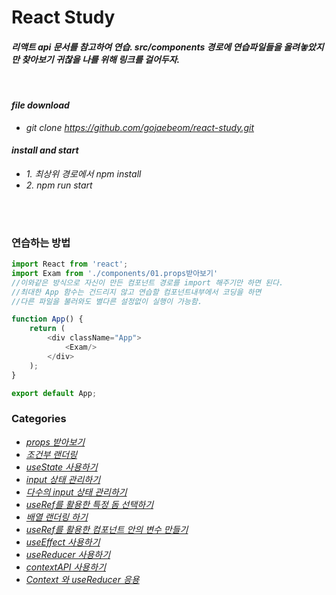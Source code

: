 # React Study
#### *리액트 api 문서를 참고하여 연습. src/components 경로에 연습파일들을 올려놓았지만 찾아보기 귀찮을 나를 위해 링크를 걸어두자.*
<br/>

#### _file download_
-  _git clone https://github.com/gojaebeom/react-study.git_
#### _install and start_
-  _1. 최상위 경로에서 npm install_
-  _2. npm run start_
<br/>
<br/>


### 연습하는 방법
```javascript
import React from 'react';
import Exam from './components/01.props받아보기' 
//이와같은 방식으로 자신이 만든 컴포넌트 경로를 import 해주기만 하면 된다. 
//최대한 App 함수는 건드리지 않고 연습할 컴포넌트내부에서 코딩을 하면 
//다른 파일을 불러와도 별다른 설정없이 실행이 가능함. 

function App() {
	return (
		<div className="App">
			<Exam/>
		</div>
	);
}

export default App;
```

### Categories
-  _[props 받아보기](https://github.com/gojaebeom/react-study/blob/master/src/components/01.props%EB%B0%9B%EC%95%84%EB%B3%B4%EA%B8%B0.js)_
-  _[조건부 랜더링](https://github.com/gojaebeom/react-study/blob/master/src/components/02.%EC%A1%B0%EA%B1%B4%EB%B6%80%EB%9E%9C%EB%8D%94%EB%A7%81.js)_
-  _[useState 사용하기](https://github.com/gojaebeom/react-study/blob/master/src/components/03.useState%EC%82%AC%EC%9A%A9%ED%95%98%EA%B8%B0.js)_
-  _[input 상태 관리하기](https://github.com/gojaebeom/react-study/blob/master/src/components/04.input%EC%83%81%ED%83%9C%EA%B4%80%EB%A6%AC%ED%95%98%EA%B8%B0.js)_
-  _[다수의 input 상태 관리하기](https://github.com/gojaebeom/react-study/blob/master/src/components/05.%EB%8B%A4%EC%88%98%EC%9D%98input%EC%83%81%ED%83%9C%EA%B4%80%EB%A6%AC%ED%95%98%EA%B8%B0.js)_
-  _[useRef를 활용한 특정 돔 선택하기](https://github.com/gojaebeom/react-study/blob/master/src/components/06.useFef-%ED%8A%B9%EC%A0%95Dom%EC%84%A0%ED%83%9D%ED%95%98%EA%B8%B0.js)_
-  _[배열 랜더링 하기](https://github.com/gojaebeom/react-study/blob/master/src/components/07.%EB%B0%B0%EC%97%B4%EB%9E%9C%EB%8D%94%EB%A7%81%ED%95%98%EA%B8%B0.js)_
-  _[useRef를 활용한 컴포넌트 안의 변수 만들기](https://github.com/gojaebeom/react-study/blob/master/src/components/08.useRef-%EC%BB%B4%ED%8F%AC%EB%84%8C%ED%8A%B8%EC%95%88%EC%9D%98%EB%B3%80%EC%88%98%EB%A7%8C%EB%93%A4%EA%B8%B0.js)_
-  _[useEffect 사용하기](https://github.com/gojaebeom/react-study/blob/master/src/components/09.useEffect%EC%82%AC%EC%9A%A9%ED%95%B4%EB%B3%B4%EA%B8%B0.js)_
-  _[useReducer 사용하기](https://github.com/gojaebeom/react-study/blob/master/src/components/10.useReducer%EC%82%AC%EC%9A%A9%ED%95%98%EA%B8%B0.js)_
-  _[contextAPI 사용하기](https://github.com/gojaebeom/react-study/blob/master/src/components/11.contextAPI%EC%82%AC%EC%9A%A9%ED%95%98%EA%B8%B0.js)_
-  _[Context 와 useReducer 응용](https://github.com/gojaebeom/react-study/blob/master/src/components/12.Context%EC%99%80UseReducer%EC%9D%91%EC%9A%A9.js)_


